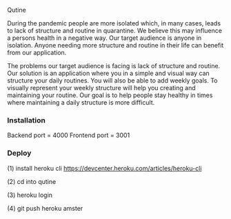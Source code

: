 Qutine

During the pandemic people are more isolated which, in many cases, leads to lack of structure and routine in quarantine. We believe this may influence a persons health in a negative way. Our target audience is anyone in isolation. Anyone needing more structure and routine in their life can benefit from our application.

The problems our target audience is facing is lack of structure and routine. Our solution is an application where you in a simple and visual way can structure your daily routines. You will also be able to add weekly goals. To visually represent your weekly structure will help you creating and maintaining your routine. Our goal is to help people stay healthy in times where maintaining a daily structure is more difficult.


### Installation

Backend port = 4000
Frontend port = 3001


### Deploy

(1) install heroku cli
https://devcenter.heroku.com/articles/heroku-cli

(2) cd into qutine

(3) heroku login

(4) git push heroku amster